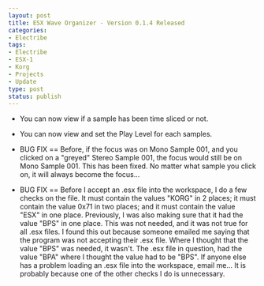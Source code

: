 ```yaml
--- 
layout: post
title: ESX Wave Organizer - Version 0.1.4 Released
categories:
- Electribe
tags: 
- Electribe
- ESX-1
- Korg
- Projects
- Update
type: post
status: publish
---
```

- You can now view if a sample has been time sliced or not.

- You can now view and set the Play Level for each samples.

- BUG FIX == Before, if the focus was on Mono Sample 001, and you clicked on a "greyed" Stereo Sample 001, 
  the focus would still be on Mono Sample 001.  This has been fixed.  No matter what sample you click on, 
  it will always become the focus...

- BUG FIX == Before I accept an .esx file into the workspace, I do a few checks on the file.  It must 
  contain the values "KORG" in 2 places; it must contain the value 0x71 in two places; and it must contain 
  the value "ESX" in one place.  Previously, I was also making sure that it had the value "BPS" in one place.
  This was not needed, and it was not true for all .esx files.  I found this out because someone emailed me 
  saying that the program was not accepting their .esx file.  Where I thought that the value "BPS" was needed, 
  it wasn't.  The .esx file in question, had the value "BPA" where I thought the value had to be "BPS".  If 
  anyone else has a problem loading an .esx file into the workspace, email me... It is probably because one of 
  the other checks I do is unnecessary.

